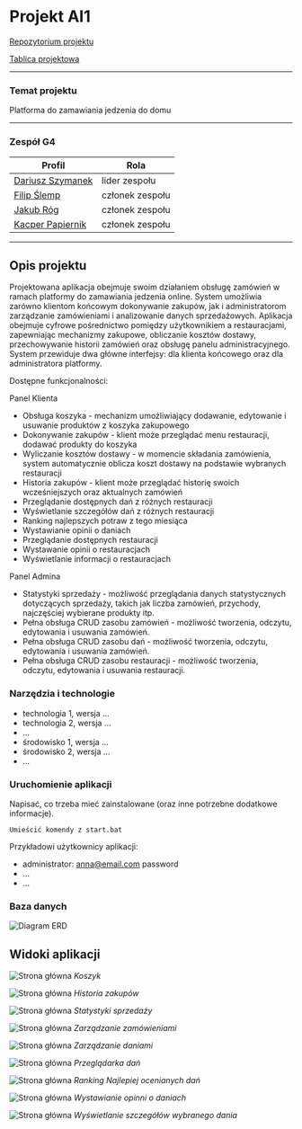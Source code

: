 # Projekt AI1

[Repozytorium projektu](https://github.com/Hiltes/project-ai1)

[Tablica projektowa](https://github.com/users/Hiltes/projects/3)

---


### Temat projektu

Platforma do zamawiania jedzenia do domu

---

### Zespół G4

| Profil | Rola |
| ------ | ------ |
| [Dariusz Szymanek](https://github.com/Hiltes) | lider zespołu |
| [Filip Ślemp](https://github.com/FilipSl3) | członek zespołu |
| [Jakub Róg](https://github.com/xkubax242) | członek zespołu |
| [Kacper Papiernik](https://github.com/LeNexusLe) | członek zespołu |

---


## Opis projektu

Projektowana aplikacja obejmuje swoim działaniem obsługę zamówień w ramach platformy do zamawiania jedzenia online. System umożliwia zarówno klientom końcowym dokonywanie zakupów, jak i administratorom zarządzanie zamówieniami i analizowanie danych sprzedażowych. Aplikacja obejmuje cyfrowe pośrednictwo pomiędzy użytkownikiem a restauracjami, zapewniając mechanizmy zakupowe, obliczanie kosztów dostawy, przechowywanie historii zamówień oraz obsługę panelu administracyjnego. System przewiduje dwa główne interfejsy: dla klienta końcowego oraz dla administratora platformy.

Dostępne funkcjonalności:

Panel Klienta
* Obsługa koszyka - mechanizm umożliwiający dodawanie, edytowanie i usuwanie produktów z koszyka zakupowego
* Dokonywanie zakupów - klient może przeglądać menu restauracji, dodawać produkty do koszyka
* Wyliczanie kosztów dostawy - w momencie składania zamówienia, system automatycznie oblicza koszt dostawy na podstawie wybranych restauracji
* Historia zakupów - klient może przeglądać historię swoich wcześniejszych oraz aktualnych zamówień
* Przeglądanie dostępnych dań z różnych restauracji
* Wyświetlanie szczegółów dań z różnych restauracji
* Ranking najlepszych potraw z tego miesiąca
* Wystawianie opinii o daniach
* Przeglądanie dostępnych restauracji
* Wystawanie opinii o restauracjach
* Wyświetlanie informacji o restauracjach

Panel Admina
* Statystyki sprzedaży - możliwość przeglądania danych statystycznych dotyczących sprzedaży, takich jak liczba zamówień, przychody, najczęściej wybierane produkty itp.
* Pełna obsługa CRUD zasobu zamówień - możliwość tworzenia, odczytu, edytowania i usuwania zamówień.
* Pełna obsługa CRUD zasobu dań - możliwość tworzenia, odczytu, edytowania i usuwania zamówień.
* Pełna obsługa CRUD zasobu restauracji -  możliwość tworzenia, odczytu, edytowania i usuwania restauracji.

### Narzędzia i technologie
* technologia 1, wersja ...
* technologia 2, wersja ...
* ...
* środowisko 1, wersja ...
* środowisko 2, wersja ...
* ...

### Uruchomienie aplikacji

Napisać, co trzeba mieć zainstalowane (oraz inne potrzebne dodatkowe informacje).

```
Umieścić komendy z start.bat

```

Przykładowi użytkownicy aplikacji:
* administrator: anna@email.com password
* ...
* ...

### Baza danych

![Diagram ERD](./docs-img/erd.png)

## Widoki aplikacji 

![Strona główna](./docs-img/koszyk.png)
*Koszyk*

![Strona główna](./docs-img/historiaZakupu.png)
*Historia zakupów*

![Strona główna](./docs-img/statystykiSprzedazy.png)
*Statystyki sprzedaży*

![Strona główna](./docs-img/zarzadzanieZamowieniami.png)
*Zarządzanie zamówieniami*

![Strona główna](./docs-img/daniaCRUD.png)
*Zarządzanie daniami*

![Strona główna](./docs-img/przeglodaniedan.png)
*Przeglądarka dań*

![Strona główna](./docs-img/rankingnajlepszychdan.png)
*Ranking Najlepiej ocenianych dań*


![Strona główna](./docs-img/ocenadania.png)
*Wystawianie opinni o daniach*


![Strona główna](./docs-img/Wyswietlanieszczegolowdania.png)
*Wyświetlanie szczegółów wybranego dania*

